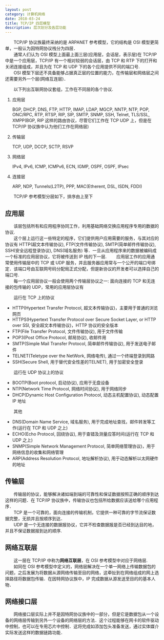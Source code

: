 ```yaml
---
layout: post
category: 计算机网络
date: 2018-03-24
title: TCP/IP 四层模型
description: 层次划分及各层功能
---
```


　　TCP/IP 协议族最终采纳的是 ARPANET 参考模型，它的结构是 OSI 模型更简单，一般认为因特网协议栈分为四层．<br>
　　通常人们认为 OSI 模型上面最上面三层(应用层，会话层，表示层)在 TCP/IP 中是一个应用层，TCP/IP 有一个相对较弱的会话层，由 TCP 和 RTP 下的打开和关闭连接组成，并且为在 TCP 和 UDP 下的各个应用提供不同的端口号.<br>
　　OSI 模型下层还不具备能够占据真正层的位置的能力，在传输层和网络层之间还需要另外一个层(网络互连层)．

　　以下列出互联网协议套组，工作在不同层的各个协议.

1. 应用层

    BGP, DHCP, DNS, FTP, HTTP, IMAP, LDAP, MGCP, NNTP, NTP, POP, ONC/RPC, RTP, RTSP, RIP, SIP, SMTP, SNMP, SSH, Telnet, TLS/SSL, XMPP(BGP, RIP 这样的路由协议，尽管它们工作在 TCP UDP 上，但是在 TCP/IP 协议族中认为他们工作在网络层)
2. 传输层

    TCP, UDP, DCCP, SCTP, RSVP
3. 网络层

    IPv4, IPv6, ICMP, ICMPv6, ECN, IGMP, OSPF, OSPF, IPsec
4. 连接层

    ARP, NDP, Tunnels(L2TP), PPP, MAC(Etherent, DSL, ISDN, FDDI)

　　TCP/IP 参考模型分层如下，排序由上至下

## 应用层

　　该层包括所有和应用程序协同工作，利用基础网络交换应用程序专用的数据的协议.<br>
　　这个层上运行这一些特定的程序，它们提供用户应用需要的服务，与其对应的协议有 HTTP(超文本传输协议), FTP(文件传输协议), SMTP(简单邮件传输协议), SSH(安全远程登录协议), DNS(域名服务) 等．一旦从应用程序来的数据被编码成一个标准的应用层协议，它将被传送到 IP 栈的下一层.
　　应用层工作的应用通常使用传输层中的 TCP 或 UDP 服务，并且服务器应用常与一个公开的端口号绑定．该端口号由互联网号码分配局正式分配，但是新协议的开发者可以选择自己的端口号.<br>
　　每一个应用层协议一般会使用两个传输层协议之一: 面向连接的 TCP 和无连接的包传输的 UDP，常用的应用层协议有

　　运行在 TCP 上的协议
* HTTP(Hypertext Transfer Protocol, 超文本传输协议)，主要用于普通的浏览网页
* HTTPS(Hypertext Transfer Protocol over Secure Socket Layer, or HTTP over SSl, 安全超文本传输协议)，HTTP 协议的安全版本
* FTP(File Transfer Protocol, 文件传输协议), 用于文件传输
* POP3(Post Office Protocol, 邮局协议), 收邮件用
* SMTP(Simple Mail Transfer Protocol, 简单邮件传输协议), 用于发送电子邮件
* TELNET(Teletype over the NetWork, 网络电传), 通过一个终端登录到网路
* SSH(Secure Shell, 用于替代安全性差的TELNET), 用于加密安全登录

　　运行在 UDP 协议上的协议
* BOOTP(Boot protocol, 启动协议), 应用于无盘设备
* NTP(Network Time Protocol, 网络时间协议), 用于网络同步
* DHCP(Dynamic Host Configuration Protocol, 动态主机配置协议), 动态配置 IP 地址

　　其他
* DNS(Domain Name Service, 域名服务), 用于完成地址查找，邮件转发等工作(运行在 TCP 和 UDP 之上)
* ECHO(Echo Protocol, 回绕协议), 用于查错及测量应答时间(运行在 TCP 和 UDP 之上)
* SNMP(Simple Network Management Protocol, 简单网络管理协议)，用于网络信息的收集和网络管理
* ARP(Address Resolution Protocol, 地址解析协议), 用于动态解析以太网硬件的地址

## 传输层

　　传输层的协议，能够解决诸如端到端的可靠性和保证数据按照正确的顺序到达这样的问题．在 TCP/IP 协议族中，传输协议也包括所给数据应该送给哪个应用程序．<br>
　　TCP 是一个可靠的，面向连接的传输机制，它提供一种可靠的字节流保证数据完整，无损并且按顺序到达．<br>
　　UDP 是一个无连接的数据报协议，它并不检查数据报是否已经到达目的地，并且不保证数据报到达的顺序.

## 网络互联层

　　这一层在 TCP/IP 中称为**网络互联层**，在 OSI 参考模型中对应于网络层.<br>
　　如同在 OSI 参考模型中定义的，网络层解决在一个单一网络上传输数据包的问题，之后发展为将数据从源网络传输至目的网络，这牵扯到在网络组成的网上选择路径将数据包传输．在因特网协议族中，IP 完成数据从源发送至目的的基本人物．

## 网络接口层

　　网络接口层实际上并不是因特网协议族中的一部分，但是它是数据包从一个设备的网络层传输到另外一个设备的网络层的方法．这个过程能够在网卡的软件驱动中控制，也可以在专用芯片中控制．这将完成如添加包头准备发送，通过实体媒介实际发送这样的数据链路功能．<br>
　　